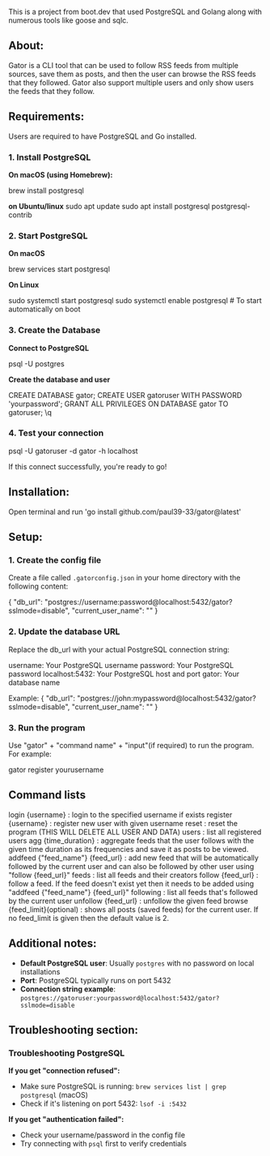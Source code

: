 This is a project from boot.dev that used PostgreSQL and Golang along with numerous tools like goose and sqlc.

## About:

Gator is a CLI tool that can be used to follow RSS feeds from multiple sources, save them as posts, and then the user can browse the RSS feeds that they followed. Gator also support
multiple users and only show users the feeds that they follow.

## Requirements:

Users are required to have PostgreSQL and Go installed.

### 1. Install PostgreSQL

**On macOS (using Homebrew):**

brew install postgresql

**on Ubuntu/linux**
sudo apt update
sudo apt install postgresql postgresql-contrib

### 2. Start PostgreSQL

**On macOS**

brew services start postgresql

**On Linux**

sudo systemctl start postgresql
sudo systemctl enable postgresql  # To start automatically on boot

### 3. Create the Database

**Connect to PostgreSQL**

psql -U postgres

**Create the database and user**

CREATE DATABASE gator;
CREATE USER gatoruser WITH PASSWORD 'yourpassword';
GRANT ALL PRIVILEGES ON DATABASE gator TO gatoruser;
\q

### 4. Test your connection

psql -U gatoruser -d gator -h localhost

If this connect successfully, you're ready to go!

## Installation:

Open terminal and run 'go install github.com/paul39-33/gator@latest'

## Setup:

### 1. Create the config file

Create a file called `.gatorconfig.json` in your home directory with the following content:

{
  "db_url": "postgres://username:password@localhost:5432/gator?sslmode=disable",
  "current_user_name": ""
}

### 2. Update the database URL

Replace the db_url with your actual PostgreSQL connection string:

username: Your PostgreSQL username
password: Your PostgreSQL password
localhost:5432: Your PostgreSQL host and port
gator: Your database name

Example: {
  "db_url": "postgres://john:mypassword@localhost:5432/gator?sslmode=disable",
  "current_user_name": ""
}

### 3. Run the program

Use "gator" + "command name" + "input"(if required) to run the program.
For example:

gator register yourusername

## Command lists

 login {username} : login to the specified username if exists
 register {username} : register new user with given username
 reset : reset the program (THIS WILL DELETE ALL USER AND DATA)
 users : list all registered users
 agg {time_duration} : aggregate feeds that the user follows with the given time duration as its frequencies and save it as posts to be viewed.
 addfeed {"feed_name"} {feed_url} : add new feed that will be automatically followed by the current user and can also be followed by other user using "follow {feed_url}"
 feeds : list all feeds and their creators
 follow {feed_url} : follow a feed. If the feed doesn't exist yet then it needs to be added using "addfeed {"feed_name"} {feed_url}"
 following : list all feeds that's followed by the current user
 unfollow {feed_url} : unfollow the given feed
 browse {feed_limit}(optional) : shows all posts (saved feeds) for the current user. If no feed_limit is given then the default value is 2.
 


## **Additional notes:**

- **Default PostgreSQL user**: Usually `postgres` with no password on local installations
- **Port**: PostgreSQL typically runs on port 5432
- **Connection string example**: `postgres://gatoruser:yourpassword@localhost:5432/gator?sslmode=disable`

## **Troubleshooting section:**

### Troubleshooting PostgreSQL

**If you get "connection refused":**
- Make sure PostgreSQL is running: `brew services list | grep postgresql` (macOS)
- Check if it's listening on port 5432: `lsof -i :5432`

**If you get "authentication failed":**
- Check your username/password in the config file
- Try connecting with `psql` first to verify credentials


